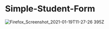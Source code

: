 # Simple-Student-Form

![Firefox_Screenshot_2021-01-19T11-27-26 395Z](https://user-images.githubusercontent.com/77606851/105028780-475dca80-5a73-11eb-9beb-237dc0ca97f7.png)
